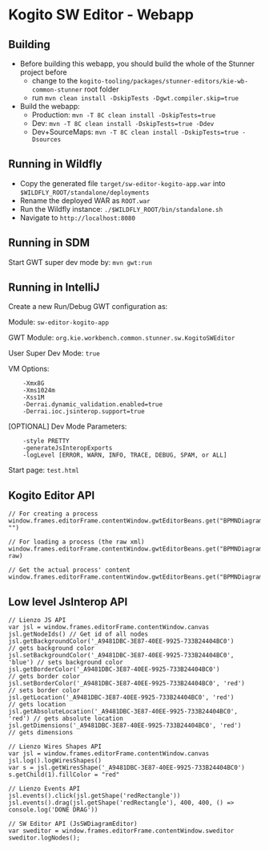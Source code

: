 # Kogito SW Editor - Webapp

## Building

- Before building this webapp, you should build the whole of the Stunner project before
  - change to the `kogito-tooling/packages/stunner-editors/kie-wb-common-stunner` root folder
  - run `mvn clean install -DskipTests -Dgwt.compiler.skip=true`
- Build the webapp:
  - Production: `mvn -T 8C clean install -DskipTests=true`
  - Dev: `mvn -T 8C clean install -DskipTests=true -Ddev`
  - Dev+SourceMaps: `mvn -T 8C clean install -DskipTests=true -Dsources`

## Running in Wildfly

- Copy the generated file `target/sw-editor-kogito-app.war` into `$WILDFLY_ROOT/standalone/deployments`
- Rename the deployed WAR as `ROOT.war`
- Run the Wildfly instance: `./$WILDFLY_ROOT/bin/standalone.sh`
- Navigate to `http://localhost:8080`

## Running in SDM

Start GWT super dev mode by: `mvn gwt:run`

## Running in IntelliJ

Create a new Run/Debug GWT configuration as:

Module: `sw-editor-kogito-app`

GWT Module: `org.kie.workbench.common.stunner.sw.KogitoSWEditor`

User Super Dev Mode: `true`

VM Options:

        -Xmx8G
        -Xms1024m
        -Xss1M
        -Derrai.dynamic_validation.enabled=true
        -Derrai.ioc.jsinterop.support=true

[OPTIONAL] Dev Mode Parameters:

        -style PRETTY
        -generateJsInteropExports
        -logLevel [ERROR, WARN, INFO, TRACE, DEBUG, SPAM, or ALL]

Start page: `test.html`

## Kogito Editor API

    // For creating a process
    window.frames.editorFrame.contentWindow.gwtEditorBeans.get("BPMNDiagramEditor").get().setContent("", "")

    // For loading a process (the raw xml)
    window.frames.editorFrame.contentWindow.gwtEditorBeans.get("BPMNDiagramEditor").get().setContent("", raw)

    // Get the actual process' content
    window.frames.editorFrame.contentWindow.gwtEditorBeans.get("BPMNDiagramEditor").get().getContent()

## Low level JsInterop API

    // Lienzo JS API
    var jsl = window.frames.editorFrame.contentWindow.canvas
    jsl.getNodeIds() // Get id of all nodes
    jsl.getBackgroundColor('_A9481DBC-3E87-40EE-9925-733B24404BC0')         // gets background color
    jsl.setBackgroundColor('_A9481DBC-3E87-40EE-9925-733B24404BC0', 'blue') // sets background color
    jsl.getBorderColor('_A9481DBC-3E87-40EE-9925-733B24404BC0')             // gets border color
    jsl.setBorderColor('_A9481DBC-3E87-40EE-9925-733B24404BC0', 'red')      // sets border color
    jsl.getLocation('_A9481DBC-3E87-40EE-9925-733B24404BC0', 'red')         // gets location
    jsl.getAbsoluteLocation('_A9481DBC-3E87-40EE-9925-733B24404BC0', 'red') // gets absolute location
    jsl.getDimensions('_A9481DBC-3E87-40EE-9925-733B24404BC0', 'red')       // gets dimensions

    // Lienzo Wires Shapes API
    var jsl = window.frames.editorFrame.contentWindow.canvas
    jsl.log().logWiresShapes()
    var s = jsl.getWiresShape('_A9481DBC-3E87-40EE-9925-733B24404BC0')
    s.getChild(1).fillColor = "red"

    // Lienzo Events API
    jsl.events().click(jsl.getShape('redRectangle'))
    jsl.events().drag(jsl.getShape('redRectangle'), 400, 400, () => console.log('DONE DRAG'))

    // SW Editor API (JsSWDiagramEditor)
    var sweditor = window.frames.editorFrame.contentWindow.sweditor
    sweditor.logNodes();
